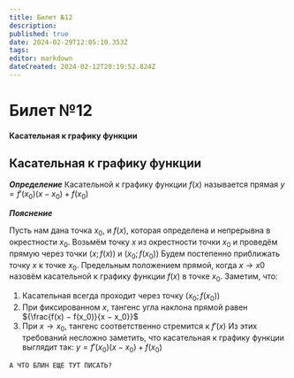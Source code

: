 ```yaml
---
title: Билет №12
description: 
published: true
date: 2024-02-29T12:05:10.353Z
tags: 
editor: markdown
dateCreated: 2024-02-12T20:19:52.824Z
---
```


# Билет №12
#### Касательная к графику функции

## Касательная к графику функции

***Определение***
Касательной к графику функции $f(x)$ называется прямая $y = f'(x_0) (x - x_0) + f(x_0)$ 

***Пояснение***

Пусть нам дана точка $x_0$, и $f(x)$, которая определена и непрерывна в окрестности $x_0$. Возьмём точку $x$ из окрестности точки $x_0$ и проведём прямую через точки $(x; f(x))$ и $(x_0; f(x_0))$ Будем постепенно приближать точку $x$ к точке $x_0$. Предельным положением прямой, когда $x \to x0$ назовём касательной к графику функции $f(x)$ в точке $x_0$.
Заметим, что:
1. Касательная всегда проходит через точку $(x_0; f(x_0))$
2. При фиксированном $x$, тангенс угла наклона прямой равен ${\frac{f(x) − f(x_0)}{x − x_0}}$
3. При $x \to x_0$, тангенс соответственно стремится к $f'(x)$
Из этих требований несложно заметить, что касательная к графику функции выглядит так:
$y = f'(x_0)(x − x_0) + f(x_0)$

`А ЧТО БЛИН ЕЩЕ ТУТ ПИСАТЬ?`